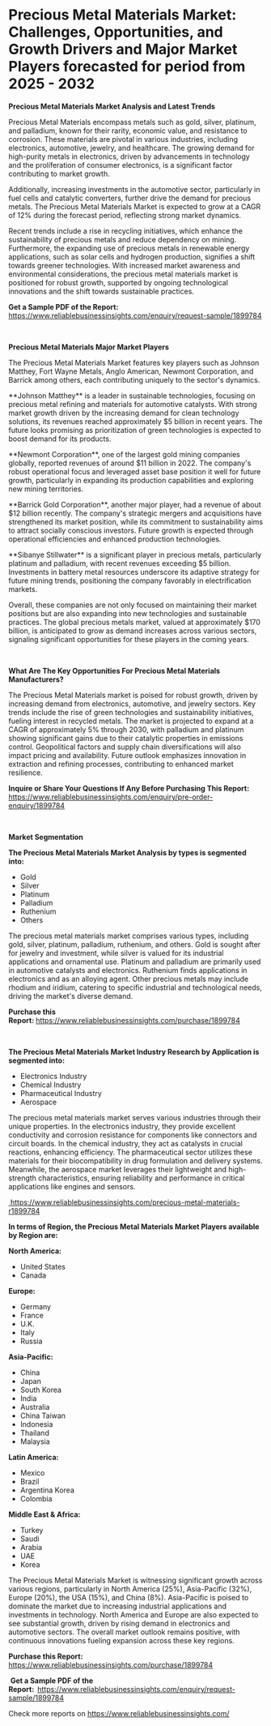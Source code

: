 <p><h1>Precious Metal Materials Market: Challenges, Opportunities, and Growth Drivers and Major Market Players forecasted for period from 2025 - 2032</h1></p><p><strong>Precious Metal Materials Market Analysis and Latest Trends</strong></p>
<p><p>Precious Metal Materials encompass metals such as gold, silver, platinum, and palladium, known for their rarity, economic value, and resistance to corrosion. These materials are pivotal in various industries, including electronics, automotive, jewelry, and healthcare. The growing demand for high-purity metals in electronics, driven by advancements in technology and the proliferation of consumer electronics, is a significant factor contributing to market growth. </p><p>Additionally, increasing investments in the automotive sector, particularly in fuel cells and catalytic converters, further drive the demand for precious metals. The Precious Metal Materials Market is expected to grow at a CAGR of 12% during the forecast period, reflecting strong market dynamics.</p><p>Recent trends include a rise in recycling initiatives, which enhance the sustainability of precious metals and reduce dependency on mining. Furthermore, the expanding use of precious metals in renewable energy applications, such as solar cells and hydrogen production, signifies a shift towards greener technologies. With increased market awareness and environmental considerations, the precious metal materials market is positioned for robust growth, supported by ongoing technological innovations and the shift towards sustainable practices.</p></p>
<p><strong>Get a Sample PDF of the Report:&nbsp;</strong> <a href="https://www.reliablebusinessinsights.com/enquiry/request-sample/1899784?utm_campaign=2248&utm_medium=2&utm_source=Github&utm_content=ia&utm_term=03042025&utm_id=precious-metal-materials">https://www.reliablebusinessinsights.com/enquiry/request-sample/1899784</a></p>
<p>&nbsp;</p>
<p><strong>Precious Metal Materials Major Market Players</strong></p>
<p><p>The Precious Metal Materials Market features key players such as Johnson Matthey, Fort Wayne Metals, Anglo American, Newmont Corporation, and Barrick among others, each contributing uniquely to the sector's dynamics.</p><p>**Johnson Matthey** is a leader in sustainable technologies, focusing on precious metal refining and materials for automotive catalysts. With strong market growth driven by the increasing demand for clean technology solutions, its revenues reached approximately $5 billion in recent years. The future looks promising as prioritization of green technologies is expected to boost demand for its products.</p><p>**Newmont Corporation**, one of the largest gold mining companies globally, reported revenues of around $11 billion in 2022. The company's robust operational focus and leveraged asset base position it well for future growth, particularly in expanding its production capabilities and exploring new mining territories.</p><p>**Barrick Gold Corporation**, another major player, had a revenue of about $12 billion recently. The company's strategic mergers and acquisitions have strengthened its market position, while its commitment to sustainability aims to attract socially conscious investors. Future growth is expected through operational efficiencies and enhanced production technologies.</p><p>**Sibanye Stillwater** is a significant player in precious metals, particularly platinum and palladium, with recent revenues exceeding $5 billion. Investments in battery metal resources underscore its adaptive strategy for future mining trends, positioning the company favorably in electrification markets.</p><p>Overall, these companies are not only focused on maintaining their market positions but are also expanding into new technologies and sustainable practices. The global precious metals market, valued at approximately $170 billion, is anticipated to grow as demand increases across various sectors, signaling significant opportunities for these players in the coming years.</p></p>
<p>&nbsp;</p>
<p><strong>What Are The Key Opportunities For Precious Metal Materials Manufacturers?</strong></p>
<p><p>The Precious Metal Materials market is poised for robust growth, driven by increasing demand from electronics, automotive, and jewelry sectors. Key trends include the rise of green technologies and sustainability initiatives, fueling interest in recycled metals. The market is projected to expand at a CAGR of approximately 5% through 2030, with palladium and platinum showing significant gains due to their catalytic properties in emissions control. Geopolitical factors and supply chain diversifications will also impact pricing and availability. Future outlook emphasizes innovation in extraction and refining processes, contributing to enhanced market resilience.</p></p>
<p><strong>Inquire or Share Your Questions If Any Before Purchasing This Report:</strong> <a href="https://www.reliablebusinessinsights.com/enquiry/pre-order-enquiry/1899784?utm_campaign=2248&utm_medium=2&utm_source=Github&utm_content=ia&utm_term=03042025&utm_id=precious-metal-materials">https://www.reliablebusinessinsights.com/enquiry/pre-order-enquiry/1899784</a></p>
<p>&nbsp;</p>
<p><strong>Market Segmentation</strong></p>
<p><strong>The Precious Metal Materials Market Analysis by types is segmented into:</strong></p>
<p><ul><li>Gold</li><li>Silver</li><li>Platinum</li><li>Palladium</li><li>Ruthenium</li><li>Others</li></ul></p>
<p><p>The precious metal materials market comprises various types, including gold, silver, platinum, palladium, ruthenium, and others. Gold is sought after for jewelry and investment, while silver is valued for its industrial applications and ornamental use. Platinum and palladium are primarily used in automotive catalysts and electronics. Ruthenium finds applications in electronics and as an alloying agent. Other precious metals may include rhodium and iridium, catering to specific industrial and technological needs, driving the market's diverse demand.</p></p>
<p><strong>Purchase this Report:&nbsp;</strong><a href="https://www.reliablebusinessinsights.com/purchase/1899784?utm_campaign=2248&utm_medium=2&utm_source=Github&utm_content=ia&utm_term=03042025&utm_id=precious-metal-materials">https://www.reliablebusinessinsights.com/purchase/1899784</a></p>
<p>&nbsp;</p>
<p><strong>The Precious Metal Materials Market Industry Research by Application is segmented into:</strong></p>
<p><ul><li>Electronics Industry</li><li>Chemical Industry</li><li>Pharmaceutical Industry</li><li>Aerospace</li></ul></p>
<p><p>The precious metal materials market serves various industries through their unique properties. In the electronics industry, they provide excellent conductivity and corrosion resistance for components like connectors and circuit boards. In the chemical industry, they act as catalysts in crucial reactions, enhancing efficiency. The pharmaceutical sector utilizes these materials for their biocompatibility in drug formulation and delivery systems. Meanwhile, the aerospace market leverages their lightweight and high-strength characteristics, ensuring reliability and performance in critical applications like engines and sensors.</p></p>
<p><a href="https://www.reliablebusinessinsights.com/precious-metal-materials-r1899784?utm_campaign=2248&utm_medium=2&utm_source=Github&utm_content=ia&utm_term=03042025&utm_id=precious-metal-materials">&nbsp;https://www.reliablebusinessinsights.com/precious-metal-materials-r1899784</a></p>
<p><strong>In terms of Region, the Precious Metal Materials Market Players available by Region are:</strong></p>
<p>
    <p> <strong> North America: </strong>
        <ul>
            <li>United States</li>
            <li>Canada</li>
        </ul>
        </p> 
    <p> <strong> Europe: </strong>
        <ul>
            <li>Germany</li>
            <li>France</li>
            <li>U.K.</li>
            <li>Italy</li>
            <li>Russia</li>
        </ul>
        </p> 
    <p> <strong> Asia-Pacific: </strong>
        <ul>
            <li>China</li>
            <li>Japan</li>
            <li>South Korea</li>
            <li>India</li>
            <li>Australia</li>
            <li>China Taiwan</li>
            <li>Indonesia</li>
            <li>Thailand</li>
            <li>Malaysia</li>
        </ul>
        </p> 
    <p> <strong> Latin America: </strong>
        <ul>
            <li>Mexico</li>
            <li>Brazil</li>
            <li>Argentina Korea</li>
            <li>Colombia</li>
        </ul>
        </p> 
    <p> <strong> Middle East & Africa: </strong>
        <ul>
            <li>Turkey</li>
            <li>Saudi</li>
            <li>Arabia</li>
            <li>UAE</li>
            <li>Korea</li>
        </ul>
    </p>
    </p>
<p><p>The Precious Metal Materials Market is witnessing significant growth across various regions, particularly in North America (25%), Asia-Pacific (32%), Europe (20%), the USA (15%), and China (8%). Asia-Pacific is poised to dominate the market due to increasing industrial applications and investments in technology. North America and Europe are also expected to see substantial growth, driven by rising demand in electronics and automotive sectors. The overall market outlook remains positive, with continuous innovations fueling expansion across these key regions.</p></p>
<p><strong>Purchase this Report: </strong><a href="https://www.reliablebusinessinsights.com/purchase/1899784?utm_campaign=2248&utm_medium=2&utm_source=Github&utm_content=ia&utm_term=03042025&utm_id=precious-metal-materials">https://www.reliablebusinessinsights.com/purchase/1899784</a></p>
<p>&nbsp;<strong>Get a Sample PDF of the Report:&nbsp;&nbsp;</strong><a href="https://www.reliablebusinessinsights.com/enquiry/request-sample/1899784?utm_campaign=2248&utm_medium=2&utm_source=Github&utm_content=ia&utm_term=03042025&utm_id=precious-metal-materials">https://www.reliablebusinessinsights.com/enquiry/request-sample/1899784</a></p>
<p><strong></strong></p>
<p>Check more reports on <a href="https://www.reliablebusinessinsights.com/?utm_campaign=2248&utm_medium=2&utm_source=Github&utm_content=ia&utm_term=03042025&utm_id=precious-metal-materials">https://www.reliablebusinessinsights.com/</a></p>